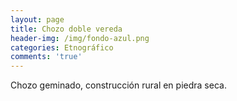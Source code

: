 ```yaml
---
layout: page
title: Chozo doble vereda
header-img: /img/fondo-azul.png
categories: Etnográfico
comments: 'true'
---
```



Chozo geminado, construcción rural en piedra seca.

<div class="photo-gallery">
<ul>
</ul>
</div>
